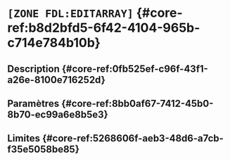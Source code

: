 # `[ZONE FDL:EDITARRAY]` {#core-ref:b8d2bfd5-6f42-4104-965b-c714e784b10b}

## Description  {#core-ref:0fb525ef-c96f-43f1-a26e-8100e716252d}


## Paramètres {#core-ref:8bb0af67-7412-45b0-8b70-ec99a6e8b5e3}


## Limites {#core-ref:5268606f-aeb3-48d6-a7cb-f35e5058be85}


<!-- link -->